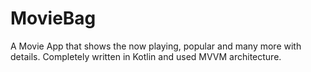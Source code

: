 # MovieBag
A Movie App that shows the now playing, popular and many more with details. Completely written in Kotlin and used MVVM architecture.

